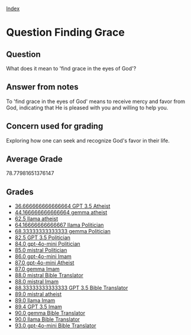 
[Index](../../index.md)
# Question Finding Grace
## Question
What does it mean to 'find grace in the eyes of God'?

## Answer from notes
To 'find grace in the eyes of God' means to receive mercy and favor from God, indicating that He is pleased with you and willing to help you.

## Concern used for grading
Exploring how one can seek and recognize God's favor in their life.

## Average Grade
78.77981651376147

## Grades
 * [36.666666666666664 GPT 3.5 Atheist](../answers/GPT_3.5_Atheist/Finding_Grace.md)
 * [44.166666666666664 gemma atheist](../answers/gemma_atheist/Finding_Grace.md)
 * [62.5 llama atheist](../answers/llama_atheist/Finding_Grace.md)
 * [64.16666666666667 llama Politician](../answers/llama_Politician/Finding_Grace.md)
 * [68.33333333333333 gemma Politician](../answers/gemma_Politician/Finding_Grace.md)
 * [82.5 GPT 3.5 Politician](../answers/GPT_3.5_Politician/Finding_Grace.md)
 * [84.0 gpt-4o-mini Politician](../answers/gpt-4o-mini_Politician/Finding_Grace.md)
 * [85.0 mistral Politician](../answers/mistral_Politician/Finding_Grace.md)
 * [86.0 gpt-4o-mini Imam](../answers/gpt-4o-mini_Imam/Finding_Grace.md)
 * [87.0 gpt-4o-mini Atheist](../answers/gpt-4o-mini_Atheist/Finding_Grace.md)
 * [87.0 gemma Imam](../answers/gemma_Imam/Finding_Grace.md)
 * [88.0 mistral Bible Translator](../answers/mistral_Bible_Translator/Finding_Grace.md)
 * [88.0 mistral Imam](../answers/mistral_Imam/Finding_Grace.md)
 * [88.33333333333333 GPT 3.5 Bible Translator](../answers/GPT_3.5_Bible_Translator/Finding_Grace.md)
 * [89.0 mistral atheist](../answers/mistral_atheist/Finding_Grace.md)
 * [89.0 llama Imam](../answers/llama_Imam/Finding_Grace.md)
 * [89.4 GPT 3.5 Imam](../answers/GPT_3.5_Imam/Finding_Grace.md)
 * [90.0 gemma Bible Translator](../answers/gemma_Bible_Translator/Finding_Grace.md)
 * [90.0 llama Bible Translator](../answers/llama_Bible_Translator/Finding_Grace.md)
 * [93.0 gpt-4o-mini Bible Translator](../answers/gpt-4o-mini_Bible_Translator/Finding_Grace.md)
